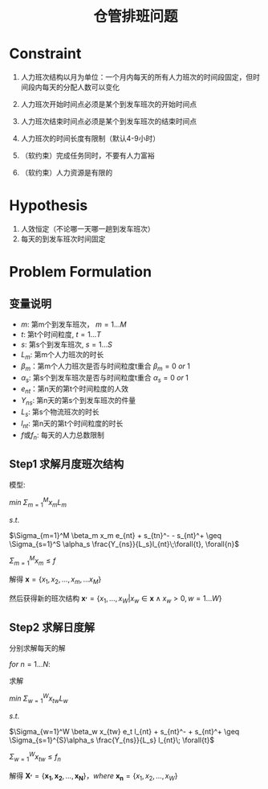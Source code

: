 <div align='center'> 

# 仓管排班问题

</div>


# Constraint

1. 人力班次结构以月为单位：一个月内每天的所有人力班次的时间段固定，但时间段内每天的分配人数可以变化

2. 人力班次开始时间点必须是某个到发车班次的开始时间点

3. 人力班次结束时间点必须是某个到发车班次的结束时间点

4. 人力班次的时间长度有限制（默认4-9小时）

5. （软约束）完成任务同时，不要有人力富裕

6. （软约束）人力资源是有限的

# Hypothesis

1. 人效恒定（不论哪一天哪一趟到发车班次）
2. 每天的到发车班次时间固定

# Problem Formulation

## 变量说明

- $m$: 第m个到发车班次， $m = 1 \dots M$
- $t$: 第t个时间粒度, $t=1 \dots T$
- $s$: 第s个到发车班次, $s=1 \dots S$
- $L_m$: 第m个人力班次的时长
- $\beta_m$：第m个人力班次是否与时间粒度t重合 $\beta_m = 0~or~1$
- $\alpha_s$: 第s个到发车班次是否与时间粒度t重合 $\alpha_s = 0~or~1$
- $e_{nt}$：第n天的第t个时间粒度的人效
- $Y_{ns}$: 第n天的第s个到发车班次的件量
- $L_s$: 第s个物流班次的时长
- $l_{nt}$: 第n天的第t个时间粒度的时长
- $f$或$f_n$: 每天的人力总数限制


## Step1 求解月度班次结构

模型:

$min\;\Sigma_{m=1}^M x_mL_m$

$s.t.$ 

$\Sigma_{m=1}^M \beta_m x_m e_{nt} + s_{tn}^- - s_{nt}^+ \geq \Sigma_{s=1}^S \alpha_s \frac{Y_{ns}}{L_s}l_{nt}\;\forall{t}, \forall{n}$ 

$\Sigma_{m=1}^M x_{m} \leq f$

解得 $\mathbf{x} = \{x_1, x_2, \dots,x_m, \dots x_M \}$

然后获得新的班次结构 $\mathbf{x^{,}} = \{x_1, \dots,x_W | x_w \in \mathbf{x}\land x_w > 0 , w=1\dots W\}$

## Step2 求解日度解

分别求解每天的解

$for~n = 1\dots N:$

求解

$min\; \Sigma_{w=1}^{W}x_{tw}L_w$

$s.t.$

$\Sigma_{w=1}^W \beta_w x_{tw} e_t l_{nt} + s_{nt}^- + s_{nt}^+ \geq \Sigma_{s=1}^{S}\alpha_s \frac{Y_{ns}}{L_s} l_{nt}\; \forall{t}$

$\Sigma_{w=1}^W x_{tw} \leq f_n$

解得 $\mathbf{X^,} = \{\mathbf{x_1}, \mathbf{x_2}, \dots, \mathbf{x_N}\}，where~\mathbf{x_n} = \{x_1, x_2, \dots, x_W\}$